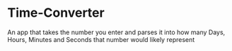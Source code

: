 # Time-Converter

An app that takes the number you enter and parses it into how many Days, Hours, Minutes and Seconds that number would likely represent
